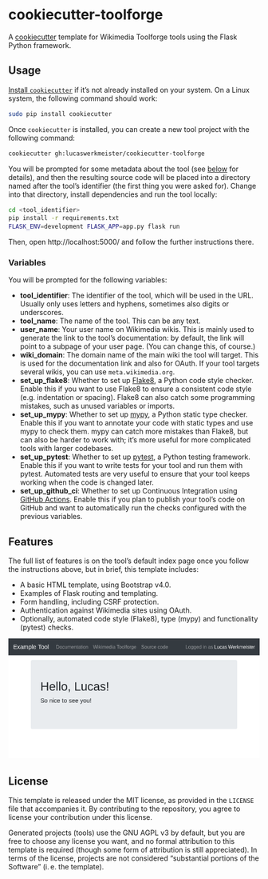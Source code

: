 # cookiecutter-toolforge

A [cookiecutter](https://github.com/audreyr/cookiecutter) template
for Wikimedia Toolforge tools using the Flask Python framework.

## Usage

[Install `cookiecutter`](https://cookiecutter.readthedocs.io/en/latest/installation.html) if it’s not already installed on your system.
On a Linux system, the following command should work:

```sh
sudo pip install cookiecutter
```

Once `cookiecutter` is installed, you can create a new tool project with the following command:

```sh
cookiecutter gh:lucaswerkmeister/cookiecutter-toolforge
```

You will be prompted for some metadata about the tool (see [below](#Variables) for details),
and then the resulting source code will be placed into a directory named after the tool’s identifier
(the first thing you were asked for).
Change into that directory, install dependencies and run the tool locally:

```sh
cd <tool_identifier>
pip install -r requirements.txt
FLASK_ENV=development FLASK_APP=app.py flask run
```

Then, open http://localhost:5000/ and follow the further instructions there.

### Variables

You will be prompted for the following variables:

* **tool_identifier**: The identifier of the tool, which will be used in the URL.
  Usually only uses letters and hyphens, sometimes also digits or underscores.
* **tool_name**: The name of the tool. This can be any text.
* **user_name**: Your user name on Wikimedia wikis.
  This is mainly used to generate the link to the tool’s documentation:
  by default, the link will point to a subpage of your user page.
  (You can change this, of course.)
* **wiki_domain**: The domain name of the main wiki the tool will target.
  This is used for the documentation link and also for OAuth.
  If your tool targets several wikis, you can use `meta.wikimedia.org`.
* **set_up_flake8**: Whether to set up [Flake8](https://flake8.pycqa.org/), a Python code style checker.
  Enable this if you want to use Flake8 to ensure a consistent code style (e.g. indentation or spacing).
  Flake8 can also catch some programming mistakes, such as unused variables or imports.
* **set_up_mypy**: Whether to set up [mypy](http://mypy-lang.org/), a Python static type checker.
  Enable this if you want to annotate your code with static types and use mypy to check them.
  mypy can catch more mistakes than Flake8, but can also be harder to work with;
  it’s more useful for more complicated tools with larger codebases.
* **set_up_pytest**: Whether to set up [pytest](https://docs.pytest.org/), a Python testing framework.
  Enable this if you want to write tests for your tool and run them with pytest.
  Automated tests are very useful to ensure that your tool keeps working when the code is changed later.
* **set_up_github_ci**: Whether to set up Continuous Integration using [GitHub Actions](https://github.com/features/actions).
  Enable this if you plan to publish your tool’s code on GitHub and want to automatically run the checks configured with the previous variables.

## Features

The full list of features is on the tool’s default index page once you follow the instructions above,
but in brief, this template includes:

* A basic HTML template, using Bootstrap v4.0.
* Examples of Flask routing and templating.
* Form handling, including CSRF protection.
* Authentication against Wikimedia sites using OAuth.
* Optionally, automated code style (Flake8), type (mypy) and functionality (pytest) checks.

![screenshot](https://raw.githubusercontent.com/lucaswerkmeister/cookiecutter-toolforge/master/screenshot.png)

## License

This template is released under the MIT license, as provided in the `LICENSE` file that accompanies it.
By contributing to the repository, you agree to license your contribution under this license.

Generated projects (tools) use the GNU AGPL v3 by default,
but you are free to choose any license you want,
and no formal attribution to this template is required
(though some form of attribution is still appreciated).
In terms of the license,
projects are not considered “substantial portions of the Software” (i. e. the template).
